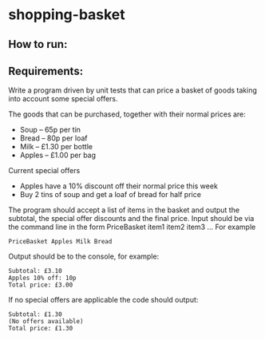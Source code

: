 # shopping-basket

## How to run:

## Requirements:
Write a program driven by unit tests that can price a basket of goods taking into account some special offers.
<p>
The goods that can be purchased, together with their normal prices are:
<p>

- Soup – 65p per tin
- Bread – 80p per loaf
- Milk – £1.30 per bottle
- Apples – £1.00 per bag
<p>
Current special offers

- Apples have a 10% discount off their normal price this week
- Buy 2 tins of soup and get a loaf of bread for half price
<p>
The program should accept a list of items in the basket and output the subtotal, the special offer discounts and the final price.
Input should be via the command line in the form PriceBasket item1 item2 item3 ...
For example

`PriceBasket Apples Milk Bread`

Output should be to the console, for example:
```
Subtotal: £3.10
Apples 10% off: 10p
Total price: £3.00
```
If no special offers are applicable the code should output:

```
Subtotal: £1.30
(No offers available)
Total price: £1.30
```